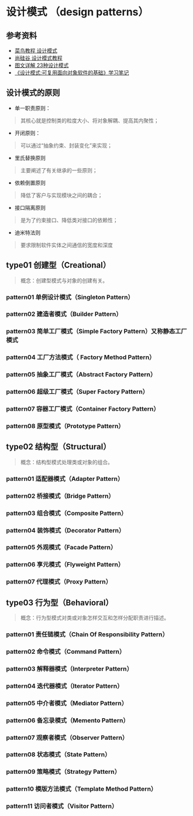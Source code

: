 # 设计模式 （design patterns）
## 参考资料
- [菜鸟教程 设计模式](https://www.runoob.com/design-pattern/design-pattern-tutorial.html)
- [尚硅谷 设计模式教程](https://www.bilibili.com/video/BV1G4411c7N4?p=1&vd_source=478f23bc58e5b8ebc20933ceaaa169a6)
- [图文详解 23种设计模式](https://mp.weixin.qq.com/s?__biz=MzU0OTE4MzYzMw==&mid=2247517079&idx=2&sn=6406008df0b99ee3d97bbceaa278f2f2&chksm=fbb10a69ccc6837fde5639b70b4c8ef4f0902f3b728dd4f9a4bded687cac5ff8998af17e0719&scene=27)
- [《设计模式:可复用面向对象软件的基础》学习笔记](https://jueee.github.io/design-patterns/)

## 设计模式的原则
- 单一职责原则：
> 其核心就是控制类的粒度大小、将对象解耦、提高其内聚性；

- 开闭原则：
> 可以通过“抽象约束、封装变化”来实现；

- 里氏替换原则
> 主要阐述了有关继承的一些原则；

- 依赖倒置原则
> 降低了客户与实现模块之间的耦合；

- 接口隔离原则
> 是为了约束接口、降低类对接口的依赖性；

- 迪米特法则
> 要求限制软件实体之间通信的宽度和深度


## type01 创建型（Creational）
> 概念：创建型模式与对象的创建有关。

### pattern01 单例设计模式（Singleton Pattern）

### pattern02 建造者模式（Builder Pattern）

### pattern03 简单工厂模式（Simple Factory Pattern）又称静态工厂模式

### pattern04 工厂方法模式（ Factory Method Pattern）

### pattern05 抽象工厂模式（Abstract Factory Pattern）

### pattern06 超级工厂模式（Super Factory Pattern）

### pattern07 容器工厂模式（Container Factory Pattern）

### pattern08 原型模式（Prototype Pattern）


## type02 结构型（Structural）
> 概念：结构型模式处理类或对象的组合。

### pattern01 适配器模式（Adapter Pattern）

### pattern02 桥接模式（Bridge Pattern）

### pattern03 组合模式（Composite Pattern）

### pattern04 装饰模式（Decorator Pattern）

### pattern05 外观模式（Facade Pattern）

### pattern06 享元模式（Flyweight Pattern）

### pattern07 代理模式（Proxy Pattern）

## type03 行为型（Behavioral）
> 概念：行为型模式对类或对象怎样交互和怎样分配职责进行描述。

### pattern01 责任链模式（Chain Of Responsibility Pattern）

### pattern02 命令模式（Command Pattern）

### pattern03 解释器模式（Interpreter Pattern）

### pattern04 迭代器模式（Iterator Pattern）

### pattern05 中介者模式（Mediator Pattern）

### pattern06 备忘录模式（Memento Pattern）

### pattern07 观察者模式（Observer Pattern）

### pattern08 状态模式（State Pattern）

### pattern09 策略模式（Strategy Pattern）

### pattern10 模版方法模式（Template Method Pattern）

### pattern11 访问者模式（Visitor Pattern）
